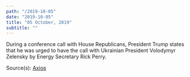 ```yaml
---
path: "/2019-10-05"
date: "2019-10-05"
title: "05 October, 2019"
subtitle: ""
---
```


During a conference call with House Republicans, President Trump states that he was urged to have the call with Ukrainian President Volodymyr Zelensky by Energy Secretary Rick Perry.

<span class="sources">
Source(s): <a href="https://www.axios.com/trump-blamed-rick-perry-call-ukraine-zelensky-8178447a-0374-4ac6-b321-a9454b0565d4.html" target="_blank" rel="noopener noreferrer">Axios</a>
</span>